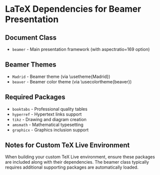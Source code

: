 # LaTeX Dependencies for Beamer Presentation

## Document Class
- `beamer` - Main presentation framework (with aspectratio=169 option)

## Beamer Themes
- `Madrid` - Beamer theme (via \usetheme{Madrid})
- `beaver` - Beamer color theme (via \usecolortheme{beaver})

## Required Packages
- `booktabs` - Professional quality tables
- `hyperref` - Hypertext links support
- `tikz` - Drawing and diagram creation
- `amsmath` - Mathematical typesetting
- `graphicx` - Graphics inclusion support

## Notes for Custom TeX Live Environment
When building your custom TeX Live environment,
ensure these packages are included along with their dependencies.
The beamer class typically requires additional supporting packages are automatically loaded.
